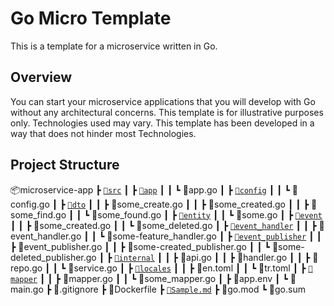 # Go Micro Template

This is a template for a microservice written in Go.

## Overview

You can start your microservice applications that you will develop with Go without any architectural concerns. This template is for illustrative purposes only. Technologies used may vary. This template has been developed in a way that does not hinder most Technologies.

## Project Structure

📦microservice-app
┣ [`📂src`](https://github.com/ssibrahimbas/go-micro-template/tree/main/src)
┃ ┣ [`📂app`](https://github.com/ssibrahimbas/go-micro-template/tree/main/src/app)
┃ ┃ ┗ 📜app.go
┃ ┣ [`📂config`](https://github.com/ssibrahimbas/go-micro-template/tree/main/src/config)
┃ ┃ ┗ 📜config.go
┃ ┣ [`📂dto`](https://github.com/ssibrahimbas/go-micro-template/tree/main/src/dto)
┃ ┃ ┣ 📜some_create.go
┃ ┃ ┣ 📜some_created.go
┃ ┃ ┣ 📜some_find.go
┃ ┃ ┗ 📜some_found.go
┃ ┣ [`📂entity`](https://github.com/ssibrahimbas/go-micro-template/tree/main/src/entity)
┃ ┃ ┗ 📜some.go
┃ ┣ [`📂event`](https://github.com/ssibrahimbas/go-micro-template/tree/main/src/event)
┃ ┃ ┣ 📜some_created.go
┃ ┃ ┗ 📜some_deleted.go
┃ ┣ [`📂event_handler`](https://github.com/ssibrahimbas/go-micro-template/tree/main/src/event_handler)
┃ ┃ ┣ 📜event_handler.go
┃ ┃ ┗ 📜some-feature_handler.go
┃ ┣ [`📂event_publisher`](https://github.com/ssibrahimbas/go-micro-template/tree/main/src/event_publisher)
┃ ┃ ┣ 📜event_publisher.go
┃ ┃ ┣ 📜some-created_publisher.go
┃ ┃ ┗ 📜some-deleted_publisher.go
┃ ┣ [`📂internal`](https://github.com/ssibrahimbas/go-micro-template/tree/main/src/internal)
┃ ┃ ┣ 📜api.go
┃ ┃ ┣ 📜handler.go
┃ ┃ ┣ 📜repo.go
┃ ┃ ┗ 📜service.go
┃ ┣ [`📂locales`](https://github.com/ssibrahimbas/go-micro-template/tree/main/src/locales)
┃ ┃ ┣ 📜en.toml
┃ ┃ ┗ 📜tr.toml
┃ ┣ [`📂mapper`](https://github.com/ssibrahimbas/go-micro-template/tree/main/src/mapper)
┃ ┃ ┣ 📜mapper.go
┃ ┃ ┗ 📜some_mapper.go
┃ ┣ 📜app.env
┃ ┗ 📜main.go
┣ 📜.gitignore
┣ 📜Dockerfile
┣ [`📜Sample.md`](https://github.com/ssibrahimbas/go-micro-template/tree/main/Sample.md)
┣ 📜go.mod
┗ 📜go.sum
